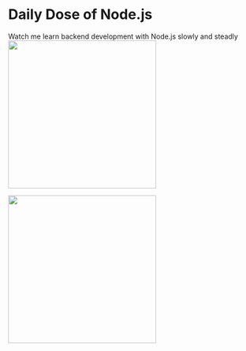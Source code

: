 
# Daily Dose of Node.js

Watch me learn backend development with Node.js slowly and steadly <br>
<img src="https://brandslogos.com/wp-content/uploads/thumbs/nodejs-logo-vector.svg" width="300" />

<img src="https://avatars.githubusercontent.com/u/46180807?s=400&u=f58a04f597c9bb935159a9d9cbcc4e71fa3da48d&v=4" width="300" />



